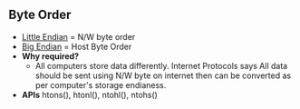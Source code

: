 ## Byte Order
- [Little Endian](/Languages/Programming_Languages/C/Bitwise) = N/W byte order
- [Big Endian](/Languages/Programming_Languages/C/Bitwise) = Host Byte Order
- **Why required?** 
  - All computers store data differently. Internet Protocols says All data should be sent using N/W byte on internet then can be converted as per computer's storage endianess.
- **APIs** htons(), htonl(), ntohl(), ntohs()
